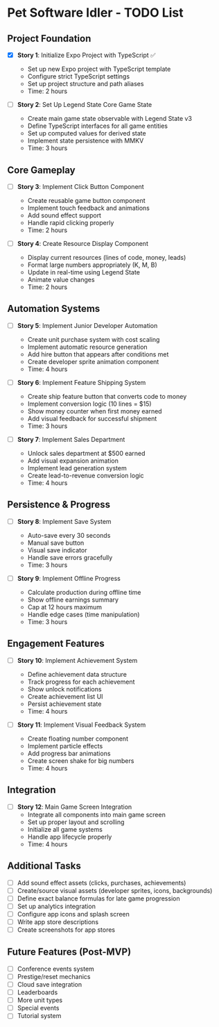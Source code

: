 # Pet Software Idler - TODO List

## Project Foundation
- [x] **Story 1**: Initialize Expo Project with TypeScript ✅
  - Set up new Expo project with TypeScript template
  - Configure strict TypeScript settings
  - Set up project structure and path aliases
  - Time: 2 hours

- [ ] **Story 2**: Set Up Legend State Core Game State
  - Create main game state observable with Legend State v3
  - Define TypeScript interfaces for all game entities
  - Set up computed values for derived state
  - Implement state persistence with MMKV
  - Time: 3 hours

## Core Gameplay
- [ ] **Story 3**: Implement Click Button Component
  - Create reusable game button component
  - Implement touch feedback and animations
  - Add sound effect support
  - Handle rapid clicking properly
  - Time: 2 hours

- [ ] **Story 4**: Create Resource Display Component
  - Display current resources (lines of code, money, leads)
  - Format large numbers appropriately (K, M, B)
  - Update in real-time using Legend State
  - Animate value changes
  - Time: 2 hours

## Automation Systems
- [ ] **Story 5**: Implement Junior Developer Automation
  - Create unit purchase system with cost scaling
  - Implement automatic resource generation
  - Add hire button that appears after conditions met
  - Create developer sprite animation component
  - Time: 4 hours

- [ ] **Story 6**: Implement Feature Shipping System
  - Create ship feature button that converts code to money
  - Implement conversion logic (10 lines = $15)
  - Show money counter when first money earned
  - Add visual feedback for successful shipment
  - Time: 3 hours

- [ ] **Story 7**: Implement Sales Department
  - Unlock sales department at $500 earned
  - Add visual expansion animation
  - Implement lead generation system
  - Create lead-to-revenue conversion logic
  - Time: 4 hours

## Persistence & Progress
- [ ] **Story 8**: Implement Save System
  - Auto-save every 30 seconds
  - Manual save button
  - Visual save indicator
  - Handle save errors gracefully
  - Time: 3 hours

- [ ] **Story 9**: Implement Offline Progress
  - Calculate production during offline time
  - Show offline earnings summary
  - Cap at 12 hours maximum
  - Handle edge cases (time manipulation)
  - Time: 3 hours

## Engagement Features
- [ ] **Story 10**: Implement Achievement System
  - Define achievement data structure
  - Track progress for each achievement
  - Show unlock notifications
  - Create achievement list UI
  - Persist achievement state
  - Time: 4 hours

- [ ] **Story 11**: Implement Visual Feedback System
  - Create floating number component
  - Implement particle effects
  - Add progress bar animations
  - Create screen shake for big numbers
  - Time: 4 hours

## Integration
- [ ] **Story 12**: Main Game Screen Integration
  - Integrate all components into main game screen
  - Set up proper layout and scrolling
  - Initialize all game systems
  - Handle app lifecycle properly
  - Time: 4 hours

## Additional Tasks
- [ ] Add sound effect assets (clicks, purchases, achievements)
- [ ] Create/source visual assets (developer sprites, icons, backgrounds)
- [ ] Define exact balance formulas for late game progression
- [ ] Set up analytics integration
- [ ] Configure app icons and splash screen
- [ ] Write app store descriptions
- [ ] Create screenshots for app stores

## Future Features (Post-MVP)
- [ ] Conference events system
- [ ] Prestige/reset mechanics
- [ ] Cloud save integration
- [ ] Leaderboards
- [ ] More unit types
- [ ] Special events
- [ ] Tutorial system